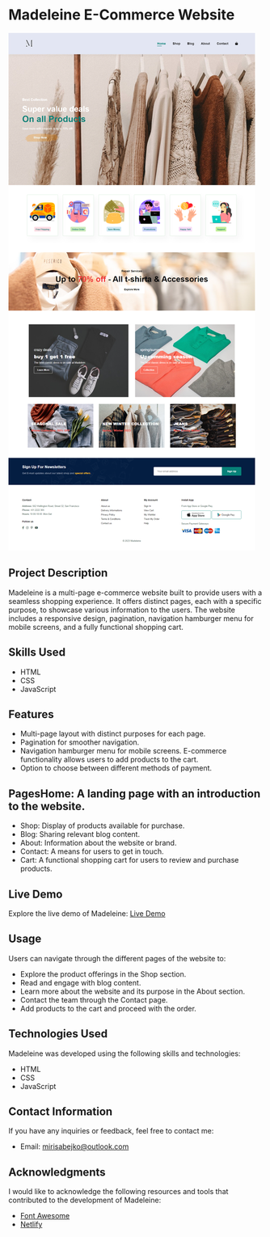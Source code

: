 # Madeleine E-Commerce Website

![Madeleine Screenshot](./img/madeleine.png)

## Project Description

Madeleine is a multi-page e-commerce website built to provide users with a seamless shopping experience. It offers distinct pages, each with a specific purpose, to showcase various information to the users. The website includes a responsive design, pagination, navigation hamburger menu for mobile screens, and a fully functional shopping cart.

## Skills Used

- HTML
- CSS
- JavaScript

## Features

- Multi-page layout with distinct purposes for each page.
- Pagination for smoother navigation.
- Navigation hamburger menu for mobile screens. E-commerce functionality allows users to add products to the cart.
- Option to choose between different methods of payment.

## PagesHome: A landing page with an introduction to the website.

- Shop: Display of products available for purchase.
- Blog: Sharing relevant blog content.
- About: Information about the website or brand.
- Contact: A means for users to get in touch.
- Cart: A functional shopping cart for users to review and purchase products.

## Live Demo

Explore the live demo of Madeleine: [Live Demo](https://madeleinmadelein.netlify.app/)

## Usage

Users can navigate through the different pages of the website to:

- Explore the product offerings in the Shop section.
- Read and engage with blog content.
- Learn more about the website and its purpose in the About section.
- Contact the team through the Contact page.
- Add products to the cart and proceed with the order.

## Technologies Used

Madeleine was developed using the following skills and technologies:

- HTML
- CSS
- JavaScript

## Contact Information

If you have any inquiries or feedback, feel free to contact me:

- Email: mirisabejko@outlook.com

## Acknowledgments

I would like to acknowledge the following resources and tools that contributed to the development of Madeleine:

- [Font Awesome](https://fontawesome.com/)
- [Netlify](https://www.netlify.com/)
